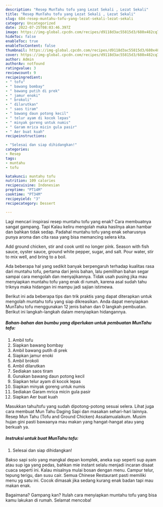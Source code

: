 ```yaml
---
description: "Resep MunTahu tofu yang Lezat Sekali , Lezat Sekali"
title: "Resep MunTahu tofu yang Lezat Sekali , Lezat Sekali"
slug: 684-resep-muntahu-tofu-yang-lezat-sekali-lezat-sekali
category: Uncategorized
date: 2022-07-25T08:03:46.397Z
image: https://img-global.cpcdn.com/recipes/d9118d3ac55815d3/680x482cq70/muntahu-tofu-foto-resep-utama.jpg
hideToc: false
enableToc: true
enableTocContent: false
thumbnail: https://img-global.cpcdn.com/recipes/d9118d3ac55815d3/680x482cq70/muntahu-tofu-foto-resep-utama.jpg
cover: https://img-global.cpcdn.com/recipes/d9118d3ac55815d3/680x482cq70/muntahu-tofu-foto-resep-utama.jpg
author: Admin
authorAv: notfound
ratingvalue: 3
reviewcount: 9
recipeingredient:
- " tofu"
- " bawang bombay"
- " bawang putih di prek"
- " jamur enoki"
- " brokoli"
- " dilarutkan"
- " saos tiram"
- " bawang daun potong kecil"
- " telur ayam di kocok lepas"
- " minyak goreng untuk numis"
- " Garam mrica micin gula pasir"
- " Aer buat kuah"
recipeinstructions:

- "Selesai dan siap dihidangkan!"
categories:
- Resep
tags:
- muntahu
- tofu

katakunci: muntahu tofu 
nutrition: 109 calories
recipecuisine: Indonesian
preptime: "PT14M"
cooktime: "PT34M"
recipeyield: "3"
recipecategory: Dessert

---
```



Lagi mencari inspirasi resep muntahu tofu yang enak? Cara membuatnya sangat gampang. Tapi Kalau keliru mengolah maka hasilnya akan hambar dan bahkan tidak sedap. Padahal muntahu tofu yang enak seharusnya punya aroma dan cita rasa yang bisa memancing selera kita.


Add ground chicken, stir and cook until no longer pink. Season with fish sauce, oyster sauce, ground white pepper, sugar, and salt. Pour water, stir to mix well, and bring to a boil.

Ada beberapa hal yang sedikit banyak berpengaruh terhadap kualitas rasa dari muntahu tofu, pertama dari jenis bahan, lalu pemilihan bahan segar sampai cara mengolah dan menyajikannya. Tidak usah pusing jika mau menyiapkan muntahu tofu yang enak di rumah, karena asal sudah tahu triknya maka hidangan ini mampu jadi sajian istimewa.


Berikut ini ada beberapa tips dan trik praktis yang dapat diterapkan untuk mengolah muntahu tofu yang siap dikreasikan. Anda dapat menyiapkan MunTahu tofu menggunakan 12 jenis bahan dan 0 langkah pembuatan. Berikut ini langkah-langkah dalam menyiapkan hidangannya.

<!--inarticleads1-->

##### Bahan-bahan dan bumbu yang diperlukan untuk pembuatan MunTahu tofu:

1. Ambil  tofu
1. Siapkan  bawang bombay
1. Ambil  bawang putih di prek
1. Siapkan  jamur enoki
1. Ambil  brokoli
1. Ambil  dilarutkan
1. Sediakan  saos tiram
1. Gunakan  bawang daun potong kecil
1. Siapkan  telur ayam di kocok lepas
1. Siapkan  minyak goreng untuk numis
1. Sediakan  Garam mrica micin gula pasir
1. Siapkan  Aer buat kuah


Masukkan tahu/tofu yang sudah dipotong-potong sesuai selera. Lihat juga cara membuat Mun Tahu Daging Sapi dan masakan sehari-hari lainnya. Resep Mun Tahu (Tofu and Ground Chicken) Assalamualaikum. Musim hujan gini pasti bawaanya mau makan yang hangat-hangat atau yang berkuah ya. 

<!--inarticleads2-->

##### Instruksi untuk buat MunTahu tofu:


1. Selesai dan siap dihidangkan!

Bakso sapi solo yang mangkal depan komplek, aneka sup seperti sup ayam atau sup iga yang pedas, bahkan mie instant selalu menjadi incaran disaat cuaca seperti ini. Kalau misalnya mulai bosan dengan menu. Campur telur, tepung terigu, dan susu cair. Semua Chinese Restaurant pasti memiliki menu yg satu ini. Cocok dimasak jika sedang kurang enak badan tapi mau makan enak. 

Bagaimana? Gampang kan? Itulah cara menyiapkan muntahu tofu yang bisa kamu lakukan di rumah. Selamat mencoba!

